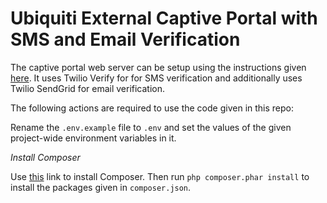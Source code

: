 # Ubiquiti External Captive Portal with SMS and Email Verification

The captive portal web server can be setup using the instructions given [here](https://gist.github.com/nasirhafeez/d47c9d68742227a23f1011455a190490). It uses Twilio Verify for for SMS verification and additionally uses Twilio SendGrid for email verification.

The following actions are required to use the code given in this repo:

Rename the `.env.example` file to `.env` and set the values of the given project-wide environment variables in it.

*Install Composer*

Use [this](https://getcomposer.org/download/) link to install Composer. Then run `php composer.phar install` to install the packages given in `composer.json`.